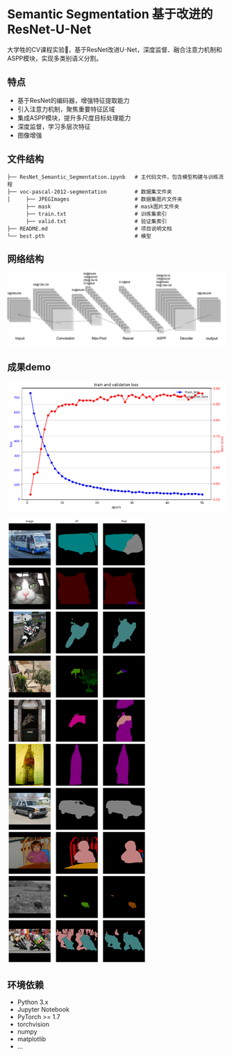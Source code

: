 # Semantic Segmentation 基于改进的ResNet-U-Net

大学牲的CV课程实验🥲，基于ResNet改进U-Net，深度监督、融合注意力机制和ASPP模块，实现多类别语义分割。

## 特点

- 基于ResNet的编码器，增强特征提取能力
- 引入注意力机制，聚焦重要特征区域
- 集成ASPP模块，提升多尺度目标处理能力
- 深度监督，学习多层次特征
- 图像增强

## 文件结构
```
├── ResNet_Semantic_Segmentation.ipynb   # 主代码文件，包含模型构建与训练流程
├── voc-pascal-2012-segmentation         # 数据集文件夹
│     ├── JPEGImages                     # 数据集图片文件夹
      ├── mask                           # mask图片文件夹
      ├── train.txt                      # 训练集索引
      ├── valid.txt                      # 验证集索引
├── README.md                            # 项目说明文档
└── best.pth                             # 模型                           
```

## 网络结构
![](nn.png)

## 成果demo
![loss和dice sorce](graph.png)

![demo](valid.png)




## 环境依赖

- Python 3.x
- Jupyter Notebook
- PyTorch >= 1.7
- torchvision
- numpy
- matplotlib
- ...


